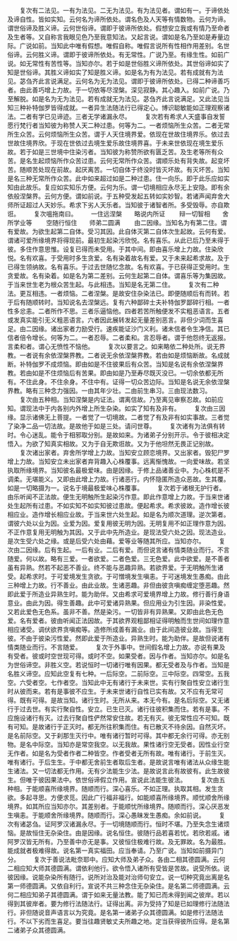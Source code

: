 <!-- { "loadSidebar": true } -->
　　复次有二法见。一有为法见。二无为法见。有为法见者。谓如有一。于谛依处及谛自性。皆如实知。云何名为谛所依处。谓名色及人天等有情数物。云何为谛。谓世俗谛及胜义谛。云何世俗谛。谓即于彼谛所依处。假想安立我或有情乃至命者及生者等。又自称言我眼见色乃至我意知法。又起言说。谓如是名乃至如是寿量边际。广说如前。当知此中唯有假想。唯假自称。唯假言说所有性相作用差别。名世俗谛。云何胜义谛。谓即于彼谛所依处。有无常性。广说乃至。有缘生性。如前广说。如无常性有苦性等。当知亦尔。若于如是世俗胜义谛所依处。其世俗谛如实了知是世俗谛。其胜义谛如实了知是胜义谛。如是名为有为法见。若有成就有为法见。苾刍齐此言说满足。云何名为无为法见。谓即于彼谛所依处。已得二种谛善巧者。由此善巧增上力故。于一切依等尽涅槃。深见寂静。其心趣入。如前广说。乃至解脱。如是名为无为法见。若有成就无为法见。苾刍齐此言说满足。又此法见当知三种补特伽罗皆得成就。一者异生法随法行已得定心。博识聪敏能如正理观察诸法。二者有学已见谛迹。三者无学诸漏永尽。
　　复次若有希求人天盛事自发誓愿行梵行者当知彼为称赞人天二种过患。何等为二。一者烦恼所生众苦。二者无常所生众苦。云何烦恼所生众苦。谓于人天住境界爱。依现在世故住境界乐。依过去世故住境界欣。于现在世依过去境生爱乐故住境界喜。于未来世依现在境生爱乐故。若于如是三世境中住染污者。当知彼为称赞所欲有匮乏苦。及生老等所有众苦。是名生起烦恼所作众苦过患。云何无常所作众苦。谓顺乐处有背失故。起变坏苦。随顺苦处现在前故。起厌离苦。一切自体于终没时皆灭坏故。有灭坏苦。当知是名三种无常所作众苦。此中如来超过如是二种过患。住一向乐。即于此乐应如实知由此故乐。复应如实知乐方便。云何为乐。谓一切境相应永尽无上安隐。即有余依般涅槃界。云何方便。谓如前说。于五种受发起五转如实妙智。若诸声闻弃舍大师所证超过人天妙乐。希求下劣人天乐者。当知彼于诸智者所。多受毁辱。亦自欺诳。
　　复次嗢拖南曰。
　　一住远涅槃　　略说内所证
　　辩一切智相　　舍所学业等
　　空随行恒住　　师弟二圆满
　　由二因缘。当知名为有第二住。谓有爱故。为欲生起第二自体。受习其因。此自体灭第二自体次生起故。云何有爱。谓诸可爱所缘境界将得现前。最初生起染污欣悦。名有喜乐。从此已后乃至未得于彼。多住作意思惟。设复已得而未受用。于其中间。即由喜乐增上力故。住染欣悦。名有欢喜。于受用时多生贪爱。名有染着故名有爱。又于未来起希求故。及于已得生领纳故。名有喜乐。于过去世随忆念故。名有欢喜。于已获得正受用时。生贪爱故。名有染着。如是名为第二差别。云何生起第二自体。谓喜乐等为集因故。于当来世生老为根众苦生起。与此相违。当知是名无第二住。
　　复次有二种法。更互相违。一者烦恼。二者涅槃。是故安住杂染法已。即便随顺后有而转。若于后有随顺转时。当知说名去涅槃远。复有六种鄙碎士夫补特伽罗鄙碎行相。一者性多忿恚。二者所作不思。三者乐逼恼他。四者若苦所触便发不实粗恶语言。五者或发真实能引无义粗恶语言。六者因此展转发起无量差别恶言。非但少词而生喜足。由二因缘。诸出家者力励受行。速疾能证沙门义利。诸未信者令生净信。其已信者倍令增长。何等为二。一者忍辱。二者柔和。言忍辱者。谓于他怨终无返报。言柔和者。谓心无愤性不恼他。
　　复次以要言之。如来略依二种处所。说无界教。一者说有余依涅槃界教。二者说无余依涅槃界教。若由如是烦恼断故。名成就断。补特伽罗不成烦恼。即由如是不住彼果后有众苦。当知是名说有余依涅槃界教。若由如是不住烦恼后有苦果。即由如是乃至寿尽既灭没已。一切余依都无所有。不住此身。不住余身。不住中有。证得一切众苦边际。当知是名说无余依涅槃界教。略有三种念力强因。一由其年少壮。二由前生串习。三由现法数习。
　　复次由五种相。当知涅槃是内证法。谓离信故。乃至离见审察忍故。如前应知。谓现法中于内各别内外增上所生杂染。如实了知有及非有。
　　复次由三因缘。显示诸佛无上菩提。一者觉了一切境故。二者觉了有及非有如实事故。三者觉了染净二品一切法故。是故他于如是三处。请问世尊。
　　复次诸有为法俱有转时。令心迷乱。能令于相邪取分别。是故如来。为诸弟子分别开示。令于彼相决定悟入。为欲了知真实相故。又为于自无欺诳故。又为于他坦然无畏正记别故。
　　复次诸出家者。弃舍所学增上力故。当知安立顾恋境界。又出家者。毁犯尸罗增上力故。当知安立未出家者弃背趣入心株覆事。远离惭愧故。一向爱味故。若坚执取所缘境界。当知彼名最极爱味。由是因缘。于修上品诸善业中。为心株杌是不调柔。无堪能义。又即由此增上力故。行诸恶行。内怀隐匿所造众恶故。生其覆。如是一切略摄为一。说名于境最极爱味心株覆事。
　　复次若于诸根无护行者。由乐听闻不正法故。便生无明触所生起染污作意。即此作意增上力故。于当来世诸处生起所有过患。不如实知不如实知彼过患故。便起希求。希求彼故。造作增长彼相应业。造作增长相应业故。于当来世六处生起。如是名为顺次道理。逆次第者。谓彼六处以业为因。业爱为因。爱复用彼无明为因。无明复用不如正理作意为因。不正作意复用无明触为其因。又于此中先所造业。是现法受六处之因。现法造业。是次生受六处之缘。或是后受六处由藉。爱等业等随其所应。当知亦尔。
　　复次由二因缘。后有生起。一后有业。二后有爱。而但说言诸有情类随业而行。不言随爱。何以故。略有三爱。一者欲爱。二者色爱。三无色爱。此中欲爱。是不善者虽有异熟。然若不起恶不善业。终不能与恶趣异熟。若欲界爱。于无明触所生诸受。起希求时。于可爱境发生贪欲。于可憎境发生嗔恚。于可迷境发生愚痴。由此三种增上力故。行不善业。由此业故。生诸恶趣。非但由彼贪嗔痴缠定堕恶趣。然即此爱于所造业异熟生时。能为助伴。又由希求可爱境界增上力故。修行善行身语意业。由此为因。得生善趣。此中可爱诸异熟果。但应用业为引生因。非染性爱。又若此爱色无色系。虽非不善。然是染污。一切皆非有异熟果。又即由此色无色爱。名有爱者。彼由听闻正法因故。于其欲界观粗鄙相证得明触而生世间如理作意相应诸受。调伏欲界贪嗔痴等。造修所成善有漏业。由于此间造彼业故。当得生彼。不由于彼染污性爱。然即此爱于所造业。异熟生时。能为助伴。是故但说诸有情类随业而行。不言随爱。
　　复次于外事中。世间假名增上力故。亦说有果及有受者。彼或时空世现可得。或时不空。如果受者。因与作者。当知亦尔。如是名为世俗谛空。非胜义空。若说恒时一切诸行唯有因果。都无受者及与作者。当知是名胜义谛空。应知此空复有七种。一后际空。二前际空。三中际空。四常空。五我空。六受者空。七作者空。当知此中无有诸行于未来世。实有行聚自性安立诸行生时从彼而来。若有是事彼不应生。于未来世诸行自性已实有故。又不应有无常可得。既有可得。是故当知。诸行生时。无所从来。本无今有。是名后际空。又无诸行于过去世。有实行聚自性。安立。已生已灭。诸行往彼积集而住。若有是事。不应施设诸行有灭。过去行聚自性俨然常安住故。若无有灭。彼无常性应不可知。既有可知。是故诸行于正灭时。都无所往积集而住。有已散灭不待余因。自然灭坏。是名前际空。又于刹那生灭行中。唯有诸行暂时可得。其中都无余行可得。亦无别物。是名中际空。当知亦是常空我空。以无我故。果性诸行空无受者。因性业行空无作者。如是名为受者作者二种皆空。作者受者无所有故。唯有诸行。于前生灭。唯有诸行。于后生生。于中都无舍前生者取后生者。是故说言唯有诸法从众缘生能生诸法。又一切法都无作用。无有少法能生少法。是故说言此有故彼有。此生故彼生。但唯于彼因果法中。依世俗谛假立作用。宣说此法能生彼法。
　　复次由五种相。于能顺喜所缘境界。随顺而行。深心喜乐。不如正理。执取其相。发生贪欲。多起寻思。方便求觅。因此广行福非福行。如能顺喜所缘境界。顺忧顺舍所缘境界。如其所应当知亦尔。其差别者。于能顺忧所缘境界。随顺而行。深心厌恶发生嗔恚。于能顺舍所缘境界。随顺而行。深心愚昧发生愚痴。余如前说。
　　复次有诸苾刍。证阿罗汉诸漏永尽。于一切境随顺而行。恒时不堪。乃至失念生诸烦恼。是故恒住无杂染住。由是因缘。说名恒住。彼随行品若喜若忧。若欣若戚。诸阿罗汉皆无所有。乃至善中亦无是事。又彼恒住极难行故。及无罪故。名为最胜。能成就者极难得故。说名第一真实福田。应当奉请。乃至广说。当知如前摄异门分。
　　复次于善说法毗奈耶中。应知大师及弟子众。各由二相其德圆满。云何二相应知大师其德圆满。谓依利他行。欲令悟入诸所有受皆是苦故。说受所依。说彼因缘。说能杂染所有随行。说所对治及能对治师句安立。说一切种究竟出离是名第一师德圆满。又依自利行。宣说不共三种念住无杂染住。是名第二师德圆满。云何二相应知弟子其德圆满。谓于如来无量法教。能了知已而未得到闻之彼岸。若以得到其彼岸者。要为修行法随法行。证得出离。非为受持了知是已如理修行法随法行。非但随说音声语言以为究竟。是名第一诸弟子众其德圆满。如是修行法随法行。不以下劣而生喜足。要当往趣贤敏丈夫所趣之地。定当获得彼所应得。是名第二诸弟子众其德圆满。
